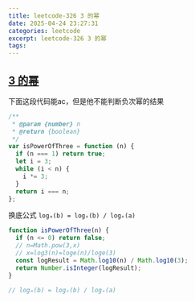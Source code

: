 ```yaml
---
title: leetcode-326 3 的幂
date: 2025-04-24 23:27:31
categories: leetcode
excerpt: leetcode-326 3 的幂
tags:
---
```


## [3 的幂](https://leetcode.cn/problems/power-of-three/)

下面这段代码能ac，但是他不能判断负次幂的结果

```js
/**
 * @param {number} n
 * @return {boolean}
 */
var isPowerOfThree = function (n) {
  if (n === 1) return true;
  let i = 3;
  while (i < n) {
    i *= 3;
  }
  return i === n;
};
```

换底公式
`logₐ(b) = logₓ(b) / logₓ(a)`

```js
function isPowerOfThree(n) {
  if (n <= 0) return false;
  // n=Math.pow(3,x)
  // x=log3(n)=loge(n)/loge(3)
  const logResult = Math.log10(n) / Math.log10(3);
  return Number.isInteger(logResult);
}

// logₐ(b) = logₓ(b) / logₓ(a)

```
